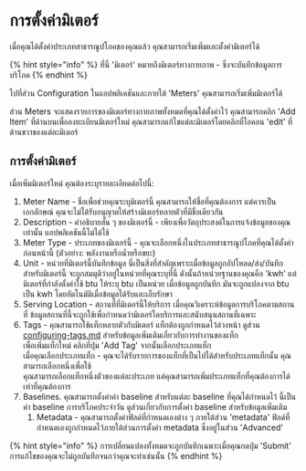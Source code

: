 # การตั้งค่ามิเตอร์

เมื่อคุณได้ตั้งค่าประเภทสาธารณูปโภคของคุณแล้ว คุณสามารถเริ่มเพิ่มและตั้งค่ามิเตอร์ได้

{% hint style="info" %}
ที่นี่ 'มิเตอร์' หมายถึงมิเตอร์ทางกายภาพ - ซึ่งจะบันทึกข้อมูลการบริโภค
{% endhint %}

ไปที่ส่วน Configuration ในแอปพลิเคชันและภายใต้ 'Meters' คุณสามารถเริ่มเพิ่มมิเตอร์ได้

ส่วน Meters จะแสดงรายการของมิเตอร์ทางกายภาพทั้งหมดที่คุณได้ตั้งค่าไว้ คุณสามารถคลิก 'Add Item' ที่ด้านบนเพื่อลงทะเบียนมิเตอร์ใหม่ คุณสามารถแก้ไขแต่ละมิเตอร์โดยคลิกที่ไอคอน 'edit' ที่ด้านขวาของแต่ละมิเตอร์

## การตั้งค่ามิเตอร์

เมื่อเพิ่มมิเตอร์ใหม่ คุณต้องระบุรายละเอียดต่อไปนี้:

1. Meter Name - ชื่อเพื่อช่วยคุณระบุมิเตอร์นี้ คุณสามารถให้ชื่อที่คุณต้องการ แต่ควรเป็นเอกลักษณ์ คุณจะไม่ได้รับอนุญาตให้สร้างมิเตอร์หลายตัวที่มีชื่อเดียวกัน
2. Description - คำอธิบายสั้น ๆ ของมิเตอร์นี้ - เพียงเพื่อวัตถุประสงค์ในการแจ้งข้อมูลของคุณเท่านั้น แอปพลิเคชันนี้ไม่ได้ใช้
3. Meter Type - ประเภทของมิเตอร์นี้ - คุณจะเลือกหนึ่งในประเภทสาธารณูปโภคที่คุณได้ตั้งค่าก่อนหน้านี้ (ตัวอย่าง: พลังงานหรือน้ำหรือขยะ)
4. Unit - หน่วยที่มิเตอร์นี้บันทึกข้อมูล นี่เป็นสิ่งที่สำคัญเพราะเมื่อข้อมูลถูกอัปโหลด/ส่ง/บันทึกสำหรับมิเตอร์นี้ จะถูกสมมุติว่าอยู่ในหน่วยที่คุณระบุที่นี่ ดังนั้นถ้าหน่วยฐานของคุณคือ 'kwh' แต่มิเตอร์ที่กำลังตั้งค่าใช้ btu ให้ระบุ btu เป็นหน่วย เมื่อข้อมูลถูกบันทึก มันจะถูกแปลงจาก btu เป็น kwh โดยอัตโนมัติเมื่อข้อมูลได้รับและเก็บรักษา
5. Serving Location - สถานที่ที่มิเตอร์นี้ให้บริการ เมื่อคุณวิเคราะห์ข้อมูลการบริโภคตามสถานที่ ข้อมูลสถานที่นี้จะถูกใช้เพื่อกำหนดว่ามิเตอร์ใดบริการและสนับสนุนสถานที่เฉพาะ
6. Tags - คุณสามารถใช้แท็กหลายตัวกับมิเตอร์ แท็กต้องถูกกำหนดไว้ล่วงหน้า ดูส่วน [configuring-tags.md](configuring-tags.md "mention") สำหรับข้อมูลเพิ่มเติมเกี่ยวกับการทำงานของแท็ก\
   เพื่อเพิ่มแท็กใหม่ คลิกที่ปุ่ม 'Add Tag' จากนั้นเลือกประเภทแท็ก\
   เมื่อคุณเลือกประเภทแท็ก - คุณจะได้รับรายการของแท็กที่เป็นไปได้สำหรับประเภทแท็กนั้น คุณสามารถเลือกหนึ่งเพื่อใช้\
   คุณสามารถเลือกแท็กหนึ่งตัวของแต่ละประเภท แต่คุณสามารถเพิ่มประเภทแท็กที่คุณต้องการได้เท่าที่คุณต้องการ
7. Baselines. คุณสามารถตั้งค่าค่า baseline สำหรับแต่ละ baseline ที่คุณได้กำหนดไว้ นี้เป็นค่า baseline การบริโภคประจำวัน ดูส่วนเกี่ยวกับการตั้งค่า baseline สำหรับข้อมูลเพิ่มเติม
   1. Metadata - คุณสามารถตั้งค่าฟิลด์ที่กำหนดเองต่าง ๆ ภายใต้ส่วน 'metadata' ฟิลด์ที่กำหนดเองถูกกำหนดไว้ภายใต้ส่วนการตั้งค่า metadata ซึ่งอยู่ในส่วน 'Advanced'&#x20;

{% hint style="info" %}
การเปลี่ยนแปลงทั้งหมดจะถูกบันทึกเฉพาะเมื่อคุณกดปุ่ม 'Submit' การแก้ไขของคุณจะไม่ถูกบันทึกจนกว่าคุณจะทำเช่นนั้น
{% endhint %}